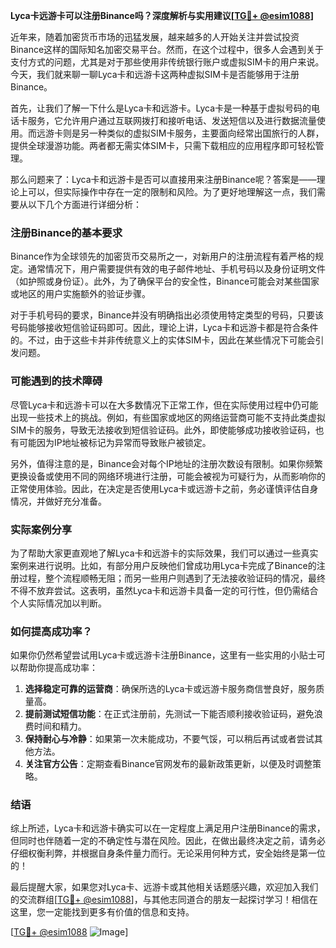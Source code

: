 **Lyca卡远游卡可以注册Binance吗？深度解析与实用建议[[TG💪+ @esim1088](https://t.me/s/esim1088)]**

近年来，随着加密货币市场的迅猛发展，越来越多的人开始关注并尝试投资Binance这样的国际知名加密交易平台。然而，在这个过程中，很多人会遇到关于支付方式的问题，尤其是对于那些使用非传统银行账户或虚拟SIM卡的用户来说。今天，我们就来聊一聊Lyca卡和远游卡这两种虚拟SIM卡是否能够用于注册Binance。

首先，让我们了解一下什么是Lyca卡和远游卡。Lyca卡是一种基于虚拟号码的电话卡服务，它允许用户通过互联网拨打和接听电话、发送短信以及进行数据流量使用。而远游卡则是另一种类似的虚拟SIM卡服务，主要面向经常出国旅行的人群，提供全球漫游功能。两者都无需实体SIM卡，只需下载相应的应用程序即可轻松管理。

那么问题来了：Lyca卡和远游卡是否可以直接用来注册Binance呢？答案是——理论上可以，但实际操作中存在一定的限制和风险。为了更好地理解这一点，我们需要从以下几个方面进行详细分析：

### 注册Binance的基本要求

Binance作为全球领先的加密货币交易所之一，对新用户的注册流程有着严格的规定。通常情况下，用户需要提供有效的电子邮件地址、手机号码以及身份证明文件（如护照或身份证）。此外，为了确保平台的安全性，Binance可能会对某些国家或地区的用户实施额外的验证步骤。

对于手机号码的要求，Binance并没有明确指出必须使用特定类型的号码，只要该号码能够接收短信验证码即可。因此，理论上讲，Lyca卡和远游卡都是符合条件的。不过，由于这些卡并非传统意义上的实体SIM卡，因此在某些情况下可能会引发问题。

### 可能遇到的技术障碍

尽管Lyca卡和远游卡可以在大多数情况下正常工作，但在实际使用过程中仍可能出现一些技术上的挑战。例如，有些国家或地区的网络运营商可能不支持此类虚拟SIM卡的服务，导致无法接收到短信验证码。此外，即使能够成功接收验证码，也有可能因为IP地址被标记为异常而导致账户被锁定。

另外，值得注意的是，Binance会对每个IP地址的注册次数设有限制。如果你频繁更换设备或使用不同的网络环境进行注册，可能会被视为可疑行为，从而影响你的正常使用体验。因此，在决定是否使用Lyca卡或远游卡之前，务必谨慎评估自身情况，并做好充分准备。

### 实际案例分享

为了帮助大家更直观地了解Lyca卡和远游卡的实际效果，我们可以通过一些真实案例来进行说明。比如，有部分用户反映他们曾成功用Lyca卡完成了Binance的注册过程，整个流程顺畅无阻；而另一些用户则遇到了无法接收验证码的情况，最终不得不放弃尝试。这表明，虽然Lyca卡和远游卡具备一定的可行性，但仍需结合个人实际情况加以判断。

### 如何提高成功率？

如果你仍然希望尝试用Lyca卡或远游卡注册Binance，这里有一些实用的小贴士可以帮助你提高成功率：

1. **选择稳定可靠的运营商**：确保所选的Lyca卡或远游卡服务商信誉良好，服务质量高。
2. **提前测试短信功能**：在正式注册前，先测试一下能否顺利接收验证码，避免浪费时间和精力。
3. **保持耐心与冷静**：如果第一次未能成功，不要气馁，可以稍后再试或者尝试其他方法。
4. **关注官方公告**：定期查看Binance官网发布的最新政策更新，以便及时调整策略。

### 结语

综上所述，Lyca卡和远游卡确实可以在一定程度上满足用户注册Binance的需求，但同时也伴随着一定的不确定性与潜在风险。因此，在做出最终决定之前，请务必仔细权衡利弊，并根据自身条件量力而行。无论采用何种方式，安全始终是第一位的！

最后提醒大家，如果您对Lyca卡、远游卡或其他相关话题感兴趣，欢迎加入我们的交流群组[[TG💪+ @esim1088](https://t.me/s/esim1088)]，与其他志同道合的朋友一起探讨学习！相信在这里，您一定能找到更多有价值的信息和支持。

[[TG💪+ @esim1088](https://t.me/s/esim1088) ![Image](https://i.postimg.cc/4NQfJmqS/Snipaste-2025-05-13-00-14-12.png)]